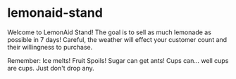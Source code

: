 # lemonaid-stand

Welcome to LemonAid Stand! The goal is to sell as much lemonade as possible in 7 days! Careful, the weather will effect your customer count and their willingness to purchase.

Remember:
Ice melts!
Fruit Spoils!
Sugar can get ants!
Cups can... well cups are cups. Just don't drop any.
